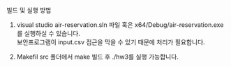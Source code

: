 빌드 및 실행 방법

1. visual studio
   air-reservation.sln 파일 혹은 x64/Debug/air-reservation.exe를 실행하실 수 있습니다.  
   보안프로그램이 input.csv 접근을 막을 수 있기 때문에 처리가 필요합니다. 

2. Makefil
   src 폴더에서 make 빌드 후 ./hw3를 실행 가능합니다. 